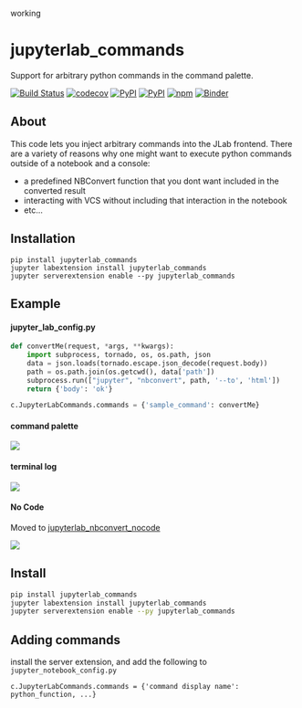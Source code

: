 working

# jupyterlab_commands

Support for arbitrary python commands in the command palette.

[![Build Status](https://github.com/timkpaine/jupyterlab_commands/workflows/Build%20Status/badge.svg?branch=main)](https://github.com/timkpaine/jupyterlab_commands/actions?query=workflow%3A%22Build+Status%22)
[![codecov](https://codecov.io/gh/timkpaine/jupyterlab_commands/branch/main/graph/badge.svg?token=wWAQ6QqP6M)](https://codecov.io/gh/timkpaine/jupyterlab_commands)
[![PyPI](https://img.shields.io/pypi/l/jupyterlab_commands.svg)](https://pypi.python.org/pypi/jupyterlab_commands)
[![PyPI](https://img.shields.io/pypi/v/jupyterlab_commands.svg)](https://pypi.python.org/pypi/jupyterlab_commands)
[![npm](https://img.shields.io/npm/v/jupyterlab_commands.svg)](https://www.npmjs.com/package/jupyterlab_commands)
[![Binder](https://mybinder.org/badge_logo.svg)](https://mybinder.org/v2/gh/timkpaine/jupyterlab_commands/main?urlpath=lab)

## About

This code lets you inject arbitrary commands into the JLab frontend. There are a variety of reasons why one might want to execute python commands outside of a notebook and a console:

- a predefined NBConvert function that you dont want included in the converted result
- interacting with VCS without including that interaction in the notebook
- etc...

## Installation
```
pip install jupyterlab_commands
jupyter labextension install jupyterlab_commands
jupyter serverextension enable --py jupyterlab_commands
```

## Example

#### jupyter_lab_config.py

```python
def convertMe(request, *args, **kwargs):
    import subprocess, tornado, os, os.path, json
    data = json.loads(tornado.escape.json_decode(request.body))
    path = os.path.join(os.getcwd(), data['path'])
    subprocess.run(["jupyter", "nbconvert", path, '--to', 'html'])
    return {'body': 'ok'}

c.JupyterLabCommands.commands = {'sample_command': convertMe}
```

#### command palette

![](https://raw.githubusercontent.com/timkpaine/jupyterlab_commands/main/docs/2.png)

#### terminal log

![](https://raw.githubusercontent.com/timkpaine/jupyterlab_commands/main/docs/3.png)

#### No Code

Moved to [jupyterlab_nbconvert_nocode](https://github.com/timkpaine/jupyterlab_nbconvert_nocode)

![](https://raw.githubusercontent.com/timkpaine/jupyterlab_commands/main/docs/4.png)


## Install

```bash
pip install jupyterlab_commands
jupyter labextension install jupyterlab_commands
jupyter serverextension enable --py jupyterlab_commands
```

## Adding commands

install the server extension, and add the following to `jupyter_notebook_config.py`

```python3
c.JupyterLabCommands.commands = {'command display name': python_function, ...}
```
